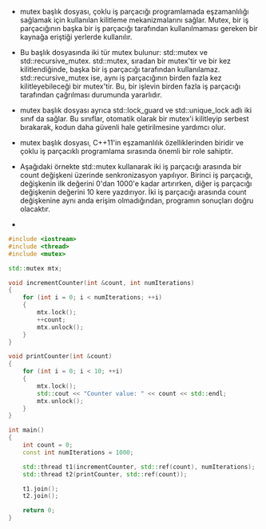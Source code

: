 - mutex başlık dosyası, çoklu iş parçacığı programlamada eşzamanlılığı sağlamak için kullanılan kilitleme mekanizmalarını sağlar. Mutex, bir iş parçacığının başka bir iş parçacığı tarafından kullanılmaması gereken bir kaynağa eriştiği yerlerde kullanılır.

- Bu başlık dosyasında iki tür mutex bulunur: std::mutex ve std::recursive_mutex. std::mutex, sıradan bir mutex'tir ve bir kez kilitlendiğinde, başka bir iş parçacığı tarafından kullanılamaz. std::recursive_mutex ise, aynı iş parçacığının birden fazla kez kilitleyebileceği bir mutex'tir. Bu, bir işlevin birden fazla iş parçacığı tarafından çağrılması durumunda yararlıdır.

- mutex başlık dosyası ayrıca std::lock_guard ve std::unique_lock adlı iki sınıf da sağlar. Bu sınıflar, otomatik olarak bir mutex'i kilitleyip serbest bırakarak, kodun daha güvenli hale getirilmesine yardımcı olur.

- mutex başlık dosyası, C++11'in eşzamanlılık özelliklerinden biridir ve çoklu iş parçacıklı programlama sırasında önemli bir role sahiptir.
  
 
- Aşağıdaki örnekte std::mutex kullanarak iki iş parçacığı arasında bir count değişkeni üzerinde senkronizasyon yapılıyor. Birinci iş parçacığı, değişkenin ilk değerini 0'dan 1000'e kadar artırırken, diğer iş parçacığı değişkenin değerini 10 kere yazdırıyor. İki iş parçacığı arasında count değişkenine aynı anda erişim olmadığından, programın sonuçları doğru olacaktır.
-  

```CPP
#include <iostream>
#include <thread>
#include <mutex>

std::mutex mtx;

void incrementCounter(int &count, int numIterations)
{
    for (int i = 0; i < numIterations; ++i)
    {
        mtx.lock();
        ++count;
        mtx.unlock();
    }
}

void printCounter(int &count)
{
    for (int i = 0; i < 10; ++i)
    {
        mtx.lock();
        std::cout << "Counter value: " << count << std::endl;
        mtx.unlock();
    }
}

int main()
{
    int count = 0;
    const int numIterations = 1000;

    std::thread t1(incrementCounter, std::ref(count), numIterations);
    std::thread t2(printCounter, std::ref(count));

    t1.join();
    t2.join();

    return 0;
}

```
  
  
  
  
  
  
  
  
  
  
  
  
  
  
  
  
  
  
  
  
  
  
  
  
  
  
  
  
  
  
  
  
  
  
  
  
